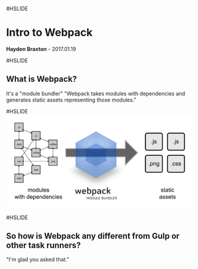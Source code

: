 #HSLIDE

# Intro to Webpack

<span class="primary"><strong>Hayden Braxton</strong></span> - 2017.01.19

#HSLIDE
## What is Webpack?
It's a "module bundler" <!-- .element: class="fragment" -->
"Webpack takes modules with dependencies and generates static assets representing those modules." <!-- .element: class="fragment" -->

#HSLIDE
![what-is-webpack](images/what-is-webpack.png)

#HSLIDE
## So how is Webpack any different from Gulp or other task runners?
"I'm glad you asked that." <!-- .element: class="fragment" -->